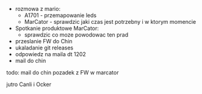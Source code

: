 - rozmowa z mario:
	- A1701 - przemapowanie leds
	- MarCator - sprawdzic jaki czas jest potrzebny i w ktorym momencie
- Spotkanie produktowe MarCator:
	- sprawdzic co moze powodowac ten prad
- przeslanie FW do Chin
- ukaladanie git releases
- odpowiedz na maila dt 1202
- mail do chin


todo:
mail do chin
pozadek z FW w marcator

jutro Canli i Ocker
